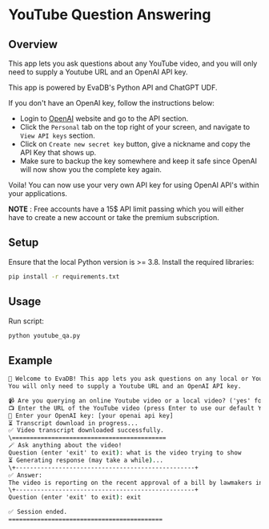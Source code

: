 # YouTube Question Answering

## Overview
This app lets you ask questions about any YouTube video, and you will only need to supply a Youtube URL and an OpenAI API key.

This app is powered by EvaDB's Python API and ChatGPT UDF.

If you don't have an OpenAI key, follow the instructions below:

- Login to [OpenAI](<https://openai.com/>) website and go to the API section. 
- Click the `Personal` tab on the top right of your screen, and navigate to `View API keys` section.
- Click on `Create new secret key` button, give a nickname and copy the API Key that shows up.
- Make sure to backup the key somewhere and keep it safe since OpenAI will now show you the complete key again.

Voila! You can now use your very own API key for using OpenAI API's within your applications.

**NOTE** : Free accounts have a 15$ API limit passing which you will either have to create a new account or take the premium subscription.

## Setup
Ensure that the local Python version is >= 3.8. Install the required libraries:

```bat
pip install -r requirements.txt
```

## Usage
Run script: 
```bat
python youtube_qa.py
```

## Example

```bat
🔮 Welcome to EvaDB! This app lets you ask questions on any local or YouTube online video.
You will only need to supply a Youtube URL and an OpenAI API key.

📹 Are you querying an online Youtube video or a local video? ('yes' for online/ 'no' for local): yes
📺 Enter the URL of the YouTube video (press Enter to use our default Youtube video URL): https://www.youtube.com/watch?v=pmqtd7CSC60
🔑 Enter your OpenAI key: [your openai api key]
⏳ Transcript download in progress...
✅ Video transcript downloaded successfully.
\===========================================
🪄 Ask anything about the video!
Question (enter 'exit' to exit): what is the video trying to show
⏳ Generating response (may take a while)...
\+--------------------------------------------------+
✅ Answer:
The video is reporting on the recent approval of a bill by lawmakers in the House to raise the US debt limit, which would avoid a potential economic catastrophe if the government were to default on its bills. The bill would restrict some spending for the next two years, suspend the debt ceiling into early 2025, cap some federal spending, eliminate funding increases for the IRS, tighten eligibility for food stamp programs, and loosen some environmental restrictions. However, the bill still needs to pass the Senate and be signed by President Biden before it becomes law. The video also highlights potential challenges in the Senate, including a controversial natural gas pipeline provision and opposition from some members. The clock is ticking as the potential default date of June 5th approaches.
\+--------------------------------------------------+
Question (enter 'exit' to exit): exit

✅ Session ended.
===========================================
